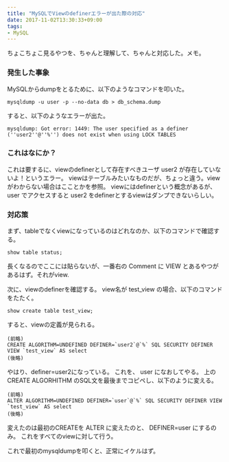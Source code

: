```yaml
---
title: "MySQLでViewのdefinerエラーが出た際の対応"
date: 2017-11-02T13:30:33+09:00
tags:
- MySQL
---
```

ちょこちょこ見るやつを、ちゃんと理解して、ちゃんと対応した。メモ。

<!--more-->

### 発生した事象

MySQLからdumpをとるために、以下のようなコマンドを叩いた。

```
mysqldump -u user -p --no-data db > db_schema.dump
```

すると、以下のようなエラーが出た。

```
mysqldump: Got error: 1449: The user specified as a definer (''user2''@''%'') does not exist when using LOCK TABLES
```

### これはなにか？

これは要するに、viewのdefinerとして存在すべきユーザ user2 が存在していないよ！というエラー。
viewはテーブルみたいなものだが、ちょっと違う。viewがわからない場合はこことかを参照。
viewにはdefinerという概念があるが、  user でアクセスすると user2 をdefinerとするviewはダンプできないらしい。

### 対応策

まず、tableでなくviewになっているのはどれなのか、以下のコマンドで確認する。

```
show table status;
```

長くなるのでここには貼らないが、一番右の Comment に VIEW とあるやつがあるはず。それがview.

次に、viewのdefinerを確認する。
view名が test_view の場合、以下のコマンドをたたく。

```
show create table test_view;
```

すると、viewの定義が見られる。

```
(前略)
CREATE ALGORITHM=UNDEFINED DEFINER=`user2`@`%` SQL SECURITY DEFINER VIEW `test_view` AS select
(後略)
```

やはり、definer=user2になっている。
これを、 user になおしてやる。
上の CREATE ALGORHITHM のSQL文を最後までコピペし、以下のように変える。

```
(前略)
ALTER ALGORITHM=UNDEFINED DEFINER=`user`@`%` SQL SECURITY DEFINER VIEW `test_view` AS select
(後略)
```

変えたのは最初のCREATEを ALTER に変えたのと、 DEFINER=user にするのみ。
これをすべてのviewに対して行う。

これで最初のmysqldumpを叩くと、正常にイケルはず。
